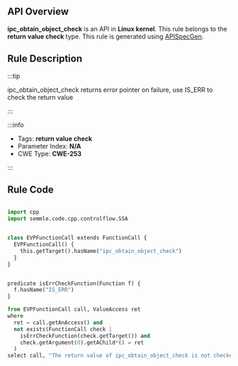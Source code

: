 ---
---


## API Overview
**ipc_obtain_object_check** is an API in **Linux kernel**. This rule belongs to the **return value check** type. This rule is generated using [APISpecGen](../../tools/APISpecGen).
## Rule Description

:::tip

ipc_obtain_object_check returns error pointer on failure, use IS_ERR to check the return value

:::

:::info

- Tags: **return value check**
- Parameter Index: **N/A**
- CWE Type: **CWE-253**

:::

## Rule Code
```python

import cpp
import semmle.code.cpp.controlflow.SSA


class EVPFunctionCall extends FunctionCall {
  EVPFunctionCall() {
    this.getTarget().hasName("ipc_obtain_object_check")
  }
}


predicate isErrCheckFunction(Function f) {
  f.hasName("IS_ERR") 
}

from EVPFunctionCall call, ValueAccess ret
where
  ret = call.getAnAccess() and
  not exists(FunctionCall check |
    isErrCheckFunction(check.getTarget()) and
    check.getArgument(0).getAChild*() = ret
  )
select call, "The return value of ipc_obtain_object_check is not checked with IS_ERR."
    
```